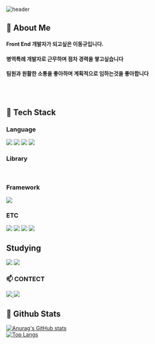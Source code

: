 <div>
  
  <!--Header-->
  ![header](https://capsule-render.vercel.app/api?type=waving&color=gradient&height=300&section=header&text=Welcome%20tMy%20Github😁)
  
</div>

<div>
  <!--Body-->
  
  ## 👀 About Me
  #### Front End 개발자가 되고싶은 이동규입니다.<br/>
  #### 병역특례 개발자로 근무하며 점차 경력을 쌓고싶습니다<br/>
  #### 팀원과 원활한 소통을 좋아하며 계획적으로 임하는것을 좋아합니다
  <br/>
  <br/>
  
  ## 🧱 Tech Stack
  ### Language
  <!--JavaScript-->
  <img src="https://img.shields.io/badge/JavaScript-F7DF1E?style=flat-square&logo=JavaScript&logoColor=white"/>
  <!--HTML5-->
  <img src="https://img.shields.io/badge/HTML5-E34F26?style=flat-square&logo=HTML5&logoColor=white"/>
  <!--CSS-->
  <img src="https://img.shields.io/badge/CSS3-1572B6?style=flat-square&logo=CSS3&logoColor=white"/>
  <!--Java-->
  <img src="https://img.shields.io/badge/Java-1572B6?style=flat-square&logo=Java&logoColor=white"/>
  <br/>
  
  ### Library
  <br/>
  
  ### Framework
  <!--Spring-->
  <img src="https://img.shields.io/badge/spring-6DB33F?style=flat-square&logo=spring&logoColor=white"/>
  <br/>
  
  ### ETC
  <!--Slack-->
  <img src="https://img.shields.io/badge/Slack-4A154B?style=flat-square&logo=Slack&logoColor=white"/>
  <!--MySQL-->
  <img src="https://img.shields.io/badge/MySQL-4479A1?style=flat-square&logo=MySQL&logoColor=white"/>
  <!--Notion-->
  <img src="https://img.shields.io/badge/notion-white?style=flat-square&logo=notion&logoColor=black"/>
  <!--Discord-->
  <img src="https://img.shields.io/badge/discord-5865F2?style=flat-square&logo=discord&logoColor=white"/>
  <br/>

  ## Studying
  <!--Spring-->
  <img src="https://img.shields.io/badge/vue.js-4FC08D?style=flat-square&logo=vue.js&logoColor=white"/>
   <!--Next.js-->
  <img src="https://img.shields.io/badge/next.js-white?style=flat-square&logo=next.js&logoColor=black"/>

  ### 📫 CONTECT
  <a href="https://www.notion.so/1f638a893113803c82bad835e342ad2b?pvs=4">
    <img src="https://img.shields.io/badge/notion-white?style=flat-square&logo=notion&logoColor=black" />
  </a>
  <a href="mailto:leedomggyu0103@gmail.com">
    <img
      src="https://img.shields.io/badge/leedomggyu0103@gmail.com-D14836?style=flat-square&logo=gmail&logoColor=white"/>
  </a>
  <br/>
  
  ## 🤔 Github Stats
  [![Anurag's GitHub stats](https://github-readme-stats.vercel.app/api?username=Ldk0103)](https://github.com/anuraghazra/github-readme-stats)
  <br/>
  [![Top Langs](https://github-readme-stats.vercel.app/api/top-langs/?username=Ldk0103)](https://github.com/anuraghazra/github-readme-stats)
  
</div>

<!--
**Jiyu-Kim/Jiyu-Kim** is a ✨ _special_ ✨ repository because its `README.md` (this file) appears on your GitHub profile.

Here are some ideas to get you started:
- Hi there 👋
- 🔭 I’m currently working on ...
- 🌱 I’m currently learning ...
- 👯 I’m looking to collaborate on ...
- 🤔 I’m looking for help with ...
- 💬 Ask me about ...
- 📫 How to reach me: ...
- 😄 Pronouns: ...
- ⚡ Fun fact: ...
-->
